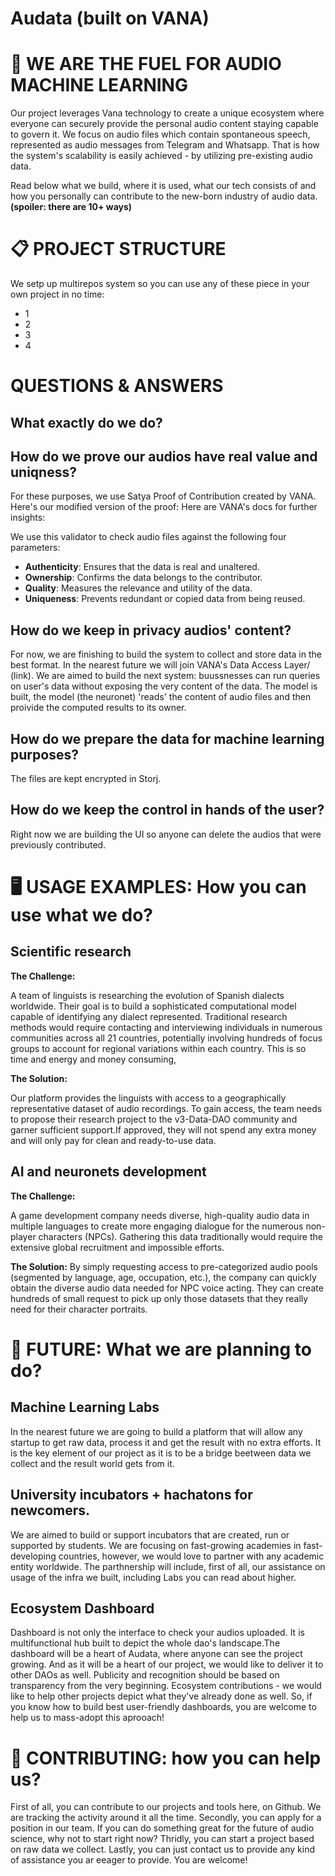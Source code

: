 # Audata (built on VANA)

# 🚀 WE ARE THE FUEL FOR AUDIO MACHINE LEARNING
Our project leverages Vana technology to create a unique ecosystem where everyone can securely provide the personal audio content staying capable to govern it. We focus on audio files which contain spontaneous speech, represented as audio messages from Telegram and Whatsapp. That is how the system's scalability is easily achieved - by utilizing pre-existing audio data. 

Read below what we build, where it is used, what our tech consists of and how you personally can contribute to the new-born industry of audio data. **(spoiler: there are 10+ ways)**

# 📋 PROJECT STRUCTURE
We setp up multirepos system so you can use any of these piece in your own project in no time: 
+ 1
+ 2
+ 3
+ 4

# QUESTIONS & ANSWERS
What exactly do we do?
---

How do we prove our audios have real value and uniqness? 
---
For these purposes, we use Satya Proof of Contribution created by VANA.
Here's our modified version of the proof:
Here are VANA's docs for further insights:

We use this validator to check audio files against the following four parameters:

+ **Authenticity**: Ensures that the data is real and unaltered.
+ **Ownership**: Confirms the data belongs to the contributor.
+ **Quality**: Measures the relevance and utility of the data.
+ **Uniqueness**: Prevents redundant or copied data from being reused.

How do we keep in privacy audios' content?
---
For now, we are finishing to build the system to collect and store data in the best format. In the nearest future we will join VANA's Data Access Layer/ (link). 
We are aimed to build the next system: buussnesses can run queries on user's data without exposing the very content of the data. The model is built, the model (the neuronet) 'reads' the content of audio files and then proivide the computed results to its owner. 

How do we prepare the data for machine learning purposes?
---
The files are kept encrypted in Storj. 

How do we keep the control in hands of the user?
---
Right now we are building the UI so anyone can delete the audios that were previously contributed. 


# 🖥️ USAGE EXAMPLES: How you can use what we do?
Scientific research
---
**The Challenge:**

A team of linguists is researching the evolution of Spanish dialects worldwide. Their goal is to build a sophisticated computational model capable of identifying any dialect represented. Traditional research methods would require contacting and interviewing individuals in numerous communities across all 21 countries, potentially involving hundreds of focus groups to account for regional variations within each country. This is so time and energy and money consuming,

**The Solution:**

Our platform provides the linguists with access to a geographically representative dataset of audio recordings. To gain access, the team needs to propose their research project to the v3-Data-DAO community and garner sufficient support.If approved, they will not spend any extra money and will only pay for clean and ready-to-use data.

AI and neuronets development
---
**The Challenge:**

A game development company needs diverse, high-quality audio data in multiple languages to create more engaging dialogue for the numerous non-player characters (NPCs). Gathering this data traditionally would require the extensive global recruitment and impossible efforts.

**The Solution:**
By simply requesting access to pre-categorized audio pools (segmented by language, age, occupation, etc.), the company can quickly obtain the diverse audio data needed for NPC voice acting. They can create hundreds of small request to pick up only those datasets that they really need for their character portraits.

# 🌟 FUTURE: What we are planning to do?
Machine Learning Labs
---
In the nearest future we are going to build a platform that will allow any startup to get raw data, process it and get the result with no extra efforts. It is the key element of our project as it is to be a bridge beetween data we collect and the result world gets from it. 

University incubators + hachatons for newcomers. 
---
We are aimed to build or support incubators that are created, run or supported by students. We are focusing on fast-growing academies in fast-developing countries, however, we would love to partner with any academic entity worldwide. The parthnership will include, first of all, our assistance on usage of the infra we built, including Labs you can read about higher. 

Ecosystem Dashboard
---
Dashboard is not only the interface to check your audios uploaded. It is multifunctional hub built to depict the whole dao's landscape.The dashboard will be a heart of Audata, where anyone can see the project growing. And as it will be a heart of our project, we would like to deliver it to other DAOs as well. Publicity and recognition should be based on transparency from the very beginning. Ecosystem contributions - we would like to help other projects depict what they've already done as well. So, if you know how to build best user-friendly dashboards, you are welcome to help us to mass-adopt this aprooach! 


# 🤝 CONTRIBUTING: how you can help us?
First of all, you can contribute to our projects and tools here, on Github. We are tracking the activity around it all the time. 
Secondly, you can apply for a position in our team. If you can do something great for the future of audio science, why not to start right now? 
Thridly, you can start a project based on raw data we collect.
Lastly, you can just contact us to provide any kind of assistance you ar eeager to provide. You are welcome! 
